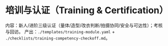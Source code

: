 # 培训与认证（Training & Certification）

内容：新人/进阶三级认证（量体/造型/改衣判断/拍摄协同/安全与可达性）；考核与回访。
产出：`./templates/training-module.yaml` + `./checklists/training-competency-checkoff.md`。
